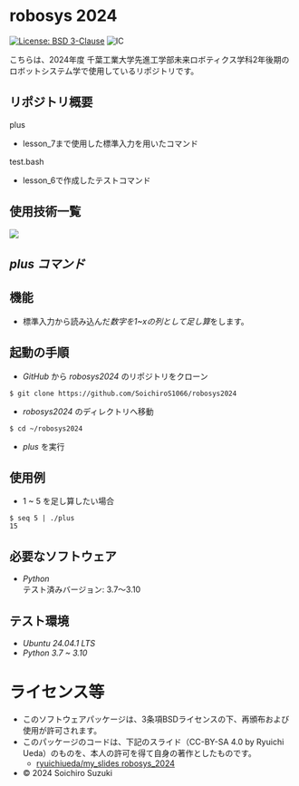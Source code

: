 # robosys 2024
[![License: BSD 3-Clause](https://img.shields.io/badge/License-BSD%203--Clause-blue.svg)](https://opensource.org/licenses/BSD-3-Clause)
![IC](https://github.com/SoichiroS1066/robosys2024/actions/workflows/test.yml/badge.svg)

こちらは、2024年度 千葉工業大学先進工学部未来ロボティクス学科2年後期のロボットシステム学で使用しているリポジトリです。

## リポジトリ概要  
plus  
- lesson_7まで使用した標準入力を用いたコマンド  

test.bash  
- lesson_6で作成したテストコマンド

## 使用技術一覧
<img src="https://img.shields.io/badge/-Python-yellow.svg?logo=python&style=for-the-badge">

## *plus コマンド*

## 機能
- 標準入力から読み込んだ*数字を1~xの列として足し算*をします。

## 起動の手順  
- *GitHub* から *robosys2024* のリポジトリをクローン  
```
$ git clone https://github.com/SoichiroS1066/robosys2024  
```
- *robosys2024* のディレクトリへ移動  
```
$ cd ~/robosys2024
```  

- *plus* を実行  

## 使用例
- 1 ~ 5 を足し算したい場合  
```
$ seq 5 | ./plus  
15  
```

## 必要なソフトウェア
- *Python*  
テスト済みバージョン: 3.7〜3.10

## テスト環境
- *Ubuntu 24.04.1 LTS*
- *Python 3.7 ~ 3.10*

# ライセンス等
- このソフトウェアパッケージは、3条項BSDライセンスの下、再頒布および使用が許可されます。
- このパッケージのコードは、下記のスライド（CC-BY-SA 4.0 by Ryuichi Ueda）のものを、本人の許可を得て自身の著作としたものです。
    - [ryuichiueda/my_slides robosys_2024](https://github.com/ryuichiueda/my_slides/tree/master/robosys_2024)
- © 2024 Soichiro Suzuki
